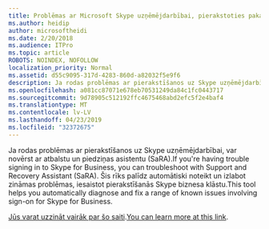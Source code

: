 ```yaml
---
title: Problēmas ar Microsoft Skype uzņēmējdarbībai, pierakstoties pakalpojumā Office 365
ms.author: heidip
author: microsoftheidi
ms.date: 2/20/2018
ms.audience: ITPro
ms.topic: article
ROBOTS: NOINDEX, NOFOLLOW
localization_priority: Normal
ms.assetid: d55c9095-317d-4283-860d-a82032f5e9f6
description: Ja rodas problēmas ar pierakstīšanos uz Skype uzņēmējdarbībai, var novērst ar atbalstu un piedziņas asistentu (SaRA). Šis rīks palīdz automātiski noteikt un izlabot zināmas problēmas, iesaistot pierakstīšanās Skype biznesa klāstu.
ms.openlocfilehash: a081cc87071e678eb70531249da84c1fc0443717
ms.sourcegitcommit: 9d78905c512192ffc4675468abd2efc5f2e4baf4
ms.translationtype: MT
ms.contentlocale: lv-LV
ms.lasthandoff: 04/23/2019
ms.locfileid: "32372675"
---
```

<span data-ttu-id="d532d-104">Ja rodas problēmas ar pierakstīšanos uz Skype uzņēmējdarbībai, var novērst ar atbalstu un piedziņas asistentu (SaRA).</span><span class="sxs-lookup"><span data-stu-id="d532d-104">If you're having trouble signing in to Skype for Business, you can troubleshoot with Support and Recovery Assistant (SaRA).</span></span> <span data-ttu-id="d532d-105">Šis rīks palīdz automātiski noteikt un izlabot zināmas problēmas, iesaistot pierakstīšanās Skype biznesa klāstu.</span><span class="sxs-lookup"><span data-stu-id="d532d-105">This tool helps you automatically diagnose and fix a range of known issues involving sign-on for Skype for Business.</span></span>
  
<span data-ttu-id="d532d-106">[Jūs varat uzzināt vairāk par šo saiti](https://support.microsoft.com/help/4087361/troubleshooting-office-365-issues-signing-in-to-skype-for-business).</span><span class="sxs-lookup"><span data-stu-id="d532d-106">[You can learn more at this link](https://support.microsoft.com/help/4087361/troubleshooting-office-365-issues-signing-in-to-skype-for-business).</span></span>
  

